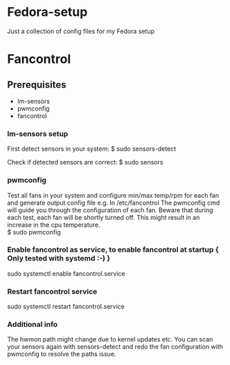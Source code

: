 # Fedora-setup
Just a collection of config files for my Fedora setup

# Fancontrol
## Prerequisites
* lm-sensors
* pwmconfig
* fancontrol

### lm-sensors setup
First detect sensors in your system:
$ sudo sensors-detect

Check if detected sensors are correct:
$ sudo sensors

### pwmconfig
Test all fans in your system and configure min/max temp/rpm for each fan and generate output config file e.g. In /etc/fancontrol
The pwmconfig cmd will guide you through the configuration of each fan. Beware that during each test, each fan will be shortly turned off. 
This might result in an increase in the cpu temperature.  
$ sudo pwmconfig

### Enable fancontrol as service, to enable fancontrol at startup { Only tested with systemd :-) }
sudo systemctl enable fancontrol.service

### Restart fancontrol service
sudo systemctl restart fancontrol.service

### Additional info
The hwmon path might change due to kernel updates etc.
You can scan your sensors again with sensors-detect and redo the fan configuration with pwmconfig to resolve the paths issue.
